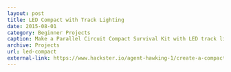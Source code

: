 ```yaml
---
layout: post
title: LED Compact with Track Lighting
date: 2015-08-01
category: Beginner Projects
caption: Make a Parallel Circuit Compact Survival Kit with LED track lighting
archive: Projects
url: led-compact
external-link: https://www.hackster.io/agent-hawking-1/create-a-compact-survival-kit
---
```

